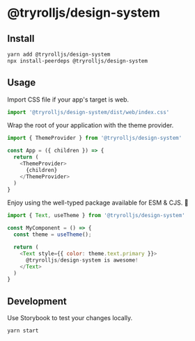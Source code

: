 # @tryrolljs/design-system

## Install

```sh
yarn add @tryrolljs/design-system
npx install-peerdeps @tryrolljs/design-system
```


## Usage

Import CSS file if your app's target is web.

```js
import '@tryrolljs/design-system/dist/web/index.css'
```

Wrap the root of your application with the theme provider.

```js
import { ThemeProvider } from '@tryrolljs/design-system'

const App = ({ children }) => {
  return (
    <ThemeProvider>
      {children}
    </ThemeProvider>
  )
}
```

Enjoy using the well-typed package available for ESM & CJS. 🥳

```js
import { Text, useTheme } from '@tryrolljs/design-system'

const MyComponent = () => {
  const theme = useTheme();

  return (
    <Text style={{ color: theme.text.primary }}>
      @tryrolljs/design-system is awesome!
    </Text>
  )
}
```

## Development

Use Storybook to test your changes locally.

```sh
yarn start
```